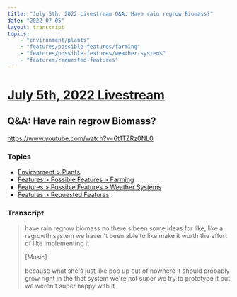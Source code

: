 ```yaml
---
title: "July 5th, 2022 Livestream Q&A: Have rain regrow Biomass?"
date: "2022-07-05"
layout: transcript
topics:
    - "environment/plants"
    - "features/possible-features/farming"
    - "features/possible-features/weather-systems"
    - "features/requested-features"
---
```

# [July 5th, 2022 Livestream](../2022-07-05.md)
## Q&A: Have rain regrow Biomass?
https://www.youtube.com/watch?v=6t1TZRz0NL0

### Topics
* [Environment > Plants](../topics/environment/plants.md)
* [Features > Possible Features > Farming](../topics/features/possible-features/farming.md)
* [Features > Possible Features > Weather Systems](../topics/features/possible-features/weather-systems.md)
* [Features > Requested Features](../topics/features/requested-features.md)

### Transcript

> have rain regrow biomass no there's been some ideas for like, like a regrowth system we haven't been able to like make it worth the effort of like implementing it
>
> [Music]
>
> because what she's just like pop up out of nowhere it should probably grow right in the that system we're not super we try to prototype it but we weren't super happy with it
